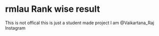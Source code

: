 # rmlau Rank wise result
This is not offical this is just a student made project 
I am @Vaikartana_Raj Instagram
